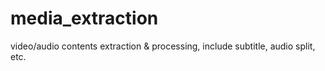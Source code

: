# media_extraction
video/audio contents extraction &amp; processing, include subtitle, audio split, etc.
